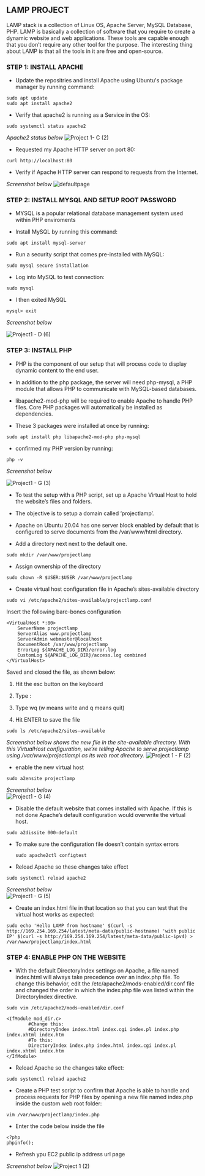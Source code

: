 
## LAMP PROJECT

LAMP stack is a collection of Linux OS, Apache Server, MySQL Database, PHP. LAMP is basically a collection of software that you require to create a dynamic website and web applications. These tools are capable enough that you don’t require any other tool for the purpose. The interesting thing about LAMP is that all the tools in it are free and open-source.

### STEP 1: INSTALL APACHE 

- Update the repositries and install Apache using Ubuntu's package manager by running command: 
 
```
sudo apt update 
sudo apt install apache2
```
                                                                                                  

- Verify that apache2 is running as a Service in the OS: 

```
sudo systemctl status apache2
```

*Apache2 status below* 
![Project 1- C (2)](https://user-images.githubusercontent.com/93116204/138972237-0c769ceb-4afe-44ce-abfe-28d2e87b8560.png)

- Requested my Apache HTTP server on port 80: 

```
curl http://localhost:80
```

- Verify if Apache HTTP server can respond to requests from the Internet. 

*Screenshot below*
![defaultpage](https://user-images.githubusercontent.com/93116204/138972873-9a287524-61b1-4506-9e6e-58232be745c3.png)



### STEP 2: INSTALL MYSQL AND SETUP ROOT PASSWORD

- MYSQL is a popular relational database management system used within PHP enviroments
                                         
                                         
- Install MySQL by running this command: 

```
sudo apt install mysql-server
```                                       
                                         
                                                             
- Run a security script that comes pre-installed with MySQL: 

```
sudo mysql secure installation 
```                                                           
                                                                     
- Log into MySQL to test connection: 

```
sudo mysql
```   

- I then exited MySQL

```
mysql> exit
```                     
                     
 *Screenshot below*
                     
 ![Project1 - D (6)](https://user-images.githubusercontent.com/93116204/139803926-a89676ef-24d3-4fd5-8c1b-bdf258614988.png)
                    
 
### STEP 3: INSTALL PHP

- PHP is the component of our setup that will process code to display dynamic content to the end user.

- In addition to the php package, the server will need php-mysql, a PHP module that allows PHP to communicate with MySQL-based databases.

- libapache2-mod-php will be required to enable Apache to handle PHP files. Core PHP packages will automatically be installed as dependencies.

- These 3 packages were installed at once by running: 

```
sudo apt install php libapache2-mod-php php-mysql
```
                                                                                                   
 - confirmed my PHP version by running:

 ```
 php -v
 ```
                                                                           
   *Screenshot below* 
   
  ![Project1 - G (3)](https://user-images.githubusercontent.com/93116204/139135928-1216975b-7405-43d8-be96-29b392ab3404.png)

- To test the setup with a PHP script, set up a Apache Virtual Host to hold the website’s files and folders. 

- The objective is to setup a domain called ‘projectlamp’.

- Apache on Ubuntu 20.04 has one server block enabled by default that is configured to serve documents from the /var/www/html directory. 

- Add a directory next next to the default one.

``` 
sudo mkdir /var/www/projectlamp
```
                                                              
 - Assign ownership of the directory    

```
sudo chown -R $USER:$USER /var/www/projectlamp   
```
                                                                  
 - Create virtual host configuration file in Apache’s sites-available directory
 
 ``` 
 sudo vi /etc/apache2/sites-available/projectlamp.conf
 ```
 
Insert the following bare-bones configuration

```
<VirtualHost *:80>
    ServerName projectlamp
    ServerAlias www.projectlamp 
    ServerAdmin webmaster@localhost
    DocumentRoot /var/www/projectlamp
    ErrorLog ${APACHE_LOG_DIR}/error.log
    CustomLog ${APACHE_LOG_DIR}/access.log combined
</VirtualHost>
```

Saved and closed the file, as shown below:

1. Hit the esc button on the keyboard

1. Type :

1. Type wq (w means write and q means quit)

1. Hit ENTER to save the file

```
sudo ls /etc/apache2/sites-available
```

*Screenshot below shows the new file in the site-available directory. With this VirtualHost configuration, we’re telling Apache to serve projectlamp using /var/www/projectlampl as its web root directory.* 
![Project 1 - F (2)](https://user-images.githubusercontent.com/93116204/139141359-ff767a0c-969e-4e27-8f7b-59df825621f2.png)


- enable the new virtual host
 
 ```
 sudo a2ensite projectlamp
 ```                                                           
 
 *Screenshot below*                                                          
![Project1 - G (4)](https://user-images.githubusercontent.com/93116204/139143110-b8438846-7b52-45e0-a8f4-25716ad20dc7.png)

- Disable the default website that comes installed with Apache. If this is not done Apache’s default configuration would overwrite the virtual host. 

 ```
 sudo a2dissite 000-default
 ```                                           

- To make sure the configuration file doesn’t contain syntax errors 

  ```                                                                                 
  sudo apache2ctl configtest
  ```                                                                                 
                                                                                   
- Reload Apache so these changes take effect 

```
sudo systemctl reload apache2
```     
                                                 

*Screenshot below*                                               
![Project1 - G (5)](https://user-images.githubusercontent.com/93116204/139145212-6c4570d6-138f-4021-a878-a56e0fc59a17.png)
                                              

- Create an index.html file in that location so that you can test that the virtual host works as expected:

```
sudo echo 'Hello LAMP from hostname' $(curl -s http://169.254.169.254/latest/meta-data/public-hostname) 'with public IP' $(curl -s http://169.254.169.254/latest/meta-data/public-ipv4) > /var/www/projectlamp/index.html
```


### STEP 4: ENABLE PHP ON THE WEBSITE

- With the default DirectoryIndex settings on Apache, a file named index.html will always take precedence over an index.php file. To change this behavior, edit the /etc/apache2/mods-enabled/dir.conf file and changed the order in which the index.php file was listed within the DirectoryIndex directive.

```
sudo vim /etc/apache2/mods-enabled/dir.conf
```

```
<IfModule mod_dir.c>
        #Change this:
        #DirectoryIndex index.html index.cgi index.pl index.php index.xhtml index.htm
        #To this:
        DirectoryIndex index.php index.html index.cgi index.pl index.xhtml index.htm
</IfModule>
```

- Reload Apache so the changes take effect:

``` 
sudo systemctl reload apache2
```
                                             
- Create a PHP test script to confirm that Apache is able to handle and process requests for PHP files by opening a new file named index.php inside the custom web root folder:
 
``` 
vim /var/www/projectlamp/index.php
```       

- Enter the code below inside the file

```
<?php
phpinfo();
```

- Refresh ypu EC2 public ip address url page

*Screenshot below*
![Project 1 (2)](https://user-images.githubusercontent.com/93116204/139148367-d847b8c7-f1be-43a1-b38b-d8cbc03ab1f7.png)

